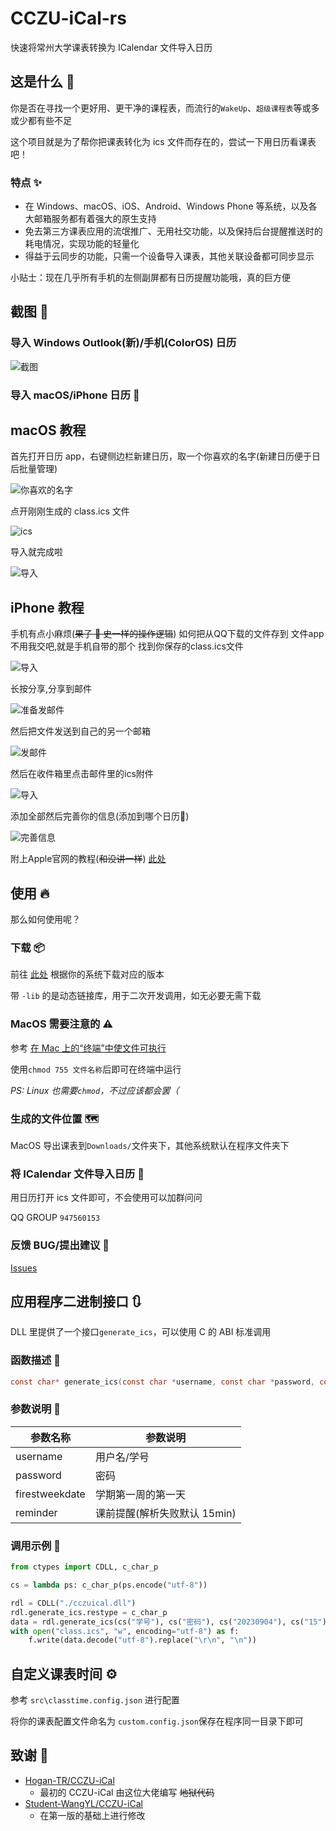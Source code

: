 # CCZU-iCal-rs

快速将常州大学课表转换为 ICalendar 文件导入日历

## 这是什么 🤔

你是否在寻找一个更好用、更干净的课程表，而流行的`WakeUp`、`超级课程表`等或多或少都有些不足

这个项目就是为了帮你把课表转化为 ics 文件而存在的，尝试一下用日历看课表吧！

### 特点 ✨

- 在 Windows、macOS、iOS、Android、Windows Phone 等系统，以及各大邮箱服务都有着强大的原生支持
- 免去第三方课表应用的流氓推广、无用社交功能，以及保持后台提醒推送时的耗电情况，实现功能的轻量化
- 得益于云同步的功能，只需一个设备导入课表，其他关联设备都可同步显示

小贴士：现在几乎所有手机的左侧副屏都有日历提醒功能哦，真的巨方便

## 截图 🥰

### 导入 Windows Outlook(新)/手机(ColorOS) 日历

![截图](docs/screenshot.png)

### 导入 macOS/iPhone 日历 📅

## macOS 教程

首先打开日历 app，右键侧边栏新建日历，取一个你喜欢的名字(新建日历便于日后批量管理)

![你喜欢的名字](docs/你喜欢的名字.png)

点开刚刚生成的 class.ics 文件

![ics](docs/ics.png)

导入就完成啦

![导入](docs/导入.png)

## iPhone 教程

手机有点小麻烦(~~果子 🐶 史一样的操作逻辑~~)
如何把从QQ下载的文件存到 文件app 不用我交吧,就是手机自带的那个
找到你保存的class.ics文件

![导入](docs/导入01.jpeg)

长按分享,分享到邮件

![准备发邮件](docs/准备发邮件.PNG)

然后把文件发送到自己的另一个邮箱

![发邮件](docs/邮件.PNG)

然后在收件箱里点击邮件里的ics附件

![导入](docs/导入02.jpeg)

添加全部然后完善你的信息(添加到哪个日历📅)

![完善信息](docs/选择.jpeg)

附上Apple官网的教程(~~和没讲一样~~) [此处](https://support.apple.com/zh-cn/guide/iphone/ipha0d932e96/ios)

## 使用 🔥

那么如何使用呢？

### 下载 📦

前往 [此处](https://github.com/CCZU-OSSA/CCZU-iCal-rs/releases/latest) 根据你的系统下载对应的版本

带 `-lib` 的是动态链接库，用于二次开发调用，如无必要无需下载

### MacOS 需要注意的 ⚠️

参考 [在 Mac 上的“终端”中使文件可执行](https://support.apple.com/zh-cn/guide/terminal/apdd100908f-06b3-4e63-8a87-32e71241bab4/mac)

使用`chmod 755 文件名称`后即可在终端中运行

_PS: Linux 也需要`chmod`，不过应该都会罢（_

### 生成的文件位置 🗺️

MacOS 导出课表到`Downloads/`文件夹下，其他系统默认在程序文件夹下

### 将 ICalendar 文件导入日历 📄

用日历打开 ics 文件即可，不会使用可以加群问问

QQ GROUP `947560153`

### 反馈 BUG/提出建议 🐛

[Issues](https://github.com/CCZU-OSSA/CCZU-iCal-rs/issues)

## 应用程序二进制接口 🔃

DLL 里提供了一个接口`generate_ics`，可以使用 C 的 ABI 标准调用

### 函数描述 💬

```C
const char* generate_ics(const char *username, const char *password, const char *firestweekdate, const char *reminder);
```

### 参数说明 📄

| 参数名称       | 参数说明                     |
| -------------- | ---------------------------- |
| username       | 用户名/学号                  |
| password       | 密码                         |
| firestweekdate | 学期第一周的第一天           |
| reminder       | 课前提醒(解析失败默认 15min) |

### 调用示例 📄

```python
from ctypes import CDLL, c_char_p

cs = lambda ps: c_char_p(ps.encode("utf-8"))

rdl = CDLL("./cczuical.dll")
rdl.generate_ics.restype = c_char_p
data = rdl.generate_ics(cs("学号"), cs("密码"), cs("20230904"), cs("15"))
with open("class.ics", "w", encoding="utf-8") as f:
    f.write(data.decode("utf-8").replace("\r\n", "\n"))
```

## 自定义课表时间 ⚙️

参考 `src\classtime.config.json` 进行配置

将你的课表配置文件命名为 `custom.config.json`保存在程序同一目录下即可

## 致谢 🎉

- [Hogan-TR/CCZU-iCal](https://github.com/Hogan-TR/CCZU-iCal)
  - 最初的 CCZU-iCal 由这位大佬编写 ~~地狱代码~~
- [Student-WangYL/CCZU-iCal](https://github.com/Student-WangYL/CCZU-iCal)
  - 在第一版的基础上进行修改
